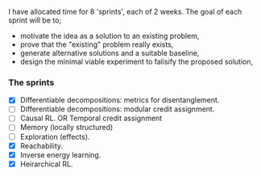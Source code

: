 I have allocated time for 8 'sprints', each of 2 weeks. The goal of each sprint will be to;

- motivate the idea as a solution to an existing problem,
- prove that the "existing" problem really exists,
- generate alternative solutions and a suitable baseline,
- design the minimal viable experiment to falisify the proposed solution,

### The sprints

- [x] Differentiable decompositions: metrics for disentanglement.
- [ ] Differentiable decompositions: modular credit assignment.
- [ ] Causal RL. OR Temporal credit assignment
- [ ] Memory (locally structured)
- [ ] Exploration (effects).
- [x] Reachability.
- [x] Inverse energy learning.
- [x] Heirarchical RL.
